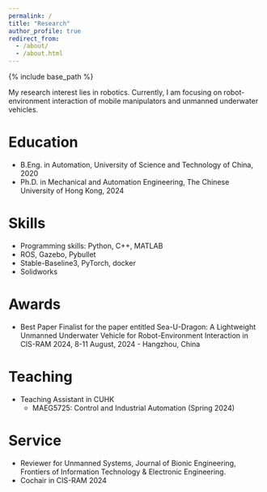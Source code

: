 ```yaml
---
permalink: /
title: "Research"
author_profile: true
redirect_from: 
  - /about/
  - /about.html
---
```


{% include base_path %}

My research interest lies in robotics. Currently, I am focusing on robot-environment interaction of mobile manipulators and unmanned underwater vehicles.

Education
======
* B.Eng. in Automation, University of Science and Technology of China, 2020
* Ph.D. in Mechanical and Automation Engineering, The Chinese University of Hong Kong, 2024

<!-- Work experience
======
* Summer 2019: Internship
  * Github University
  * Duties included: Tagging issues
  * Supervisor: Professor Git -->

Skills
======
* Programming skills: Python, C++, MATLAB
* ROS, Gazebo, Pybullet
* Stable-Baseline3, PyTorch, docker
* Solidworks
  <!-- * Sub-skill 2.3 -->

Awards
======
* Best Paper Finalist for the paper entitled Sea-U-Dragon: A Lightweight Unmanned Underwater Vehicle for Robot-Environment Interaction in CIS-RAM 2024, 8-11 August, 2024 - Hangzhou, China
  
Teaching
======
* Teaching Assistant in CUHK
  * MAEG5725: Control and Industrial Automation (Spring 2024)

Service
======
* Reviewer for Unmanned Systems, Journal of Bionic Engineering, Frontiers of Information Technology & Electronic Engineering.
* Cochair in CIS-RAM 2024
<div id="clstr_globe_container" style="width: 10px; height: 10px; display: none;"> <!-- 设置容器大小 -->
  <script type="text/javascript" id="clstr_globe" src="//clustrmaps.com/globe.js?d=cqrRugXKoeaCbQet-0SMIO5A1FJPBlbvoErYXNNzg2c"></script>
</div>

<!--
Example: editing a markdown file for a talk
![Editing a markdown file for a talk](/images/editing-talk.png)-->

